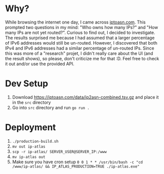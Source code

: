 # Why?

While browsing the internet one day, I came across [iptoasn.com](https://www.iptoasn.com). This prompted two questions in my mind: "Who owns how many IPs?" and "How many IPs are not yet routed?". Curious to find out, I decided to investigate. The results surprised me because I had assumed that a larger percentage of IPv6 addresses would still be un-routed. However, I discovered that both IPv4 and IPv6 addresses had a similar percentage of un-routed IPs. Since this was more of a "research" projet, I didn't really care about the UI (and the result shows), so please, don't criticize me for that :D. Feel free to check it out and/or use the provided API.

# Dev Setup

1. Download https://iptoasn.com/data/ip2asn-combined.tsv.gz and place it in the `src` directory
2. Go into `src` directory and run `go run .`

# Deployment

1. `./production-build.sh`
2. `mv out ip-atlas`
3. `scp -r ip-atlas/ SERVER_USER@SERVER_IP:/www`
4. `mv ip-atlas out`
5. Make sure you have cron setup `0 0 1 * * /usr/bin/bash -c "cd /www/ip-atlas/ && IP_ATLAS_PRODUCTION=TRUE ./ip-atlas.exe"`
